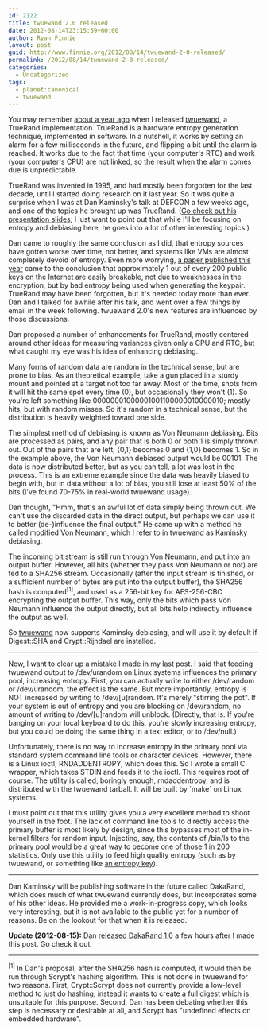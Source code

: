 ```yaml
---
id: 2122
title: twuewand 2.0 released
date: 2012-08-14T23:15:59+00:00
author: Ryan Finnie
layout: post
guid: http://www.finnie.org/2012/08/14/twuewand-2-0-released/
permalink: /2012/08/14/twuewand-2-0-released/
categories:
  - Uncategorized
tags:
  - planet:canonical
  - twuewand
---
```

You may remember [about a year ago](http://www.finnie.org/2011/09/25/introducing-twuewand/) when I released [twuewand](http://www.finnie.org/software/twuewand/), a TrueRand implementation. TrueRand is a hardware entropy generation technique, implemented in software. In a nutshell, it works by setting an alarm for a few milliseconds in the future, and flipping a bit until the alarm is reached. It works due to the fact that time (your computer's RTC) and work (your computer's CPU) are not linked, so the result when the alarm comes due is unpredictable.

TrueRand was invented in 1995, and had mostly been forgotten for the last decade, until I started doing research on it last year. So it was quite a surprise when I was at Dan Kaminsky's talk at DEFCON a few weeks ago, and one of the topics he brought up was TrueRand. ([Go check out his presentation slides](http://dankaminsky.com/2012/08/06/bo2012/); I just want to point out that while I'll be focusing on entropy and debiasing here, he goes into a lot of other interesting topics.)

Dan came to roughly the same conclusion as I did, that entropy sources have gotten worse over time, not better, and systems like VMs are almost completely devoid of entropy. Even more worrying, [a paper published this year](http://eprint.iacr.org/2012/064.pdf) came to the conclusion that approximately 1 out of every 200 public keys on the Internet are easily breakable, not due to weaknesses in the encryption, but by bad entropy being used when generating the keypair. TrueRand may have been forgotten, but it's needed today more than ever. Dan and I talked for awhile after his talk, and went over a few things by email in the week following. twuewand 2.0's new features are influenced by those discussions.

Dan proposed a number of enhancements for TrueRand, mostly centered around other ideas for measuring variances given only a CPU and RTC, but what caught my eye was his idea of enhancing debiasing.

Many forms of random data are random in the technical sense, but are prone to bias. As an theoretical example, take a gun placed in a sturdy mount and pointed at a target not too far away. Most of the time, shots from it will hit the same spot every time (0), but occasionally they won't (1). So you're left something like 00000001000001001100000010000010; mostly hits, but with random misses. So it's random in a technical sense, but the distribution is heavily weighted toward one side.

The simplest method of debiasing is known as Von Neumann debiasing. Bits are processed as pairs, and any pair that is both 0 or both 1 is simply thrown out. Out of the pairs that are left, {0,1} becomes 0 and {1,0} becomes 1. So in the example above, the Von Neumann debiased output would be 00101. The data is now distributed better, but as you can tell, a lot was lost in the process. This is an extreme example since the data was heavily biased to begin with, but in data without a lot of bias, you still lose at least 50% of the bits (I've found 70-75% in real-world twuewand usage).

Dan thought, "Hmm, that's an awful lot of data simply being thrown out. We can't use the discarded data in the direct output, but perhaps we can use it to better (de-)influence the final output." He came up with a method he called modified Von Neumann, which I refer to in twuewand as Kaminsky debiasing.

The incoming bit stream is still run through Von Neumann, and put into an output buffer. However, all bits (whether they pass Von Neumann or not) are fed to a SHA256 stream. Occasionally (after the input stream is finished, or a sufficient number of bytes are put into the output buffer), the SHA256 hash is computed<sup>[1]</sup>, and used as a 256-bit key for AES-256-CBC encrypting the output buffer. This way, only the bits which pass Von Neumann influence the output directly, but all bits help indirectly influence the output as well.

So [twuewand](http://www.finnie.org/software/twuewand/) now supports Kaminsky debiasing, and will use it by default if Digest::SHA and Crypt::Rijndael are installed.

* * *

Now, I want to clear up a mistake I made in my last post. I said that feeding twuewand output to /dev/urandom on Linux systems influences the primary pool, increasing entropy. First, you can actually write to either /dev/random or /dev/urandom, the effect is the same. But more importantly, entropy is NOT increased by writing to /dev/[u]random. It's merely "stirring the pot". If your system is out of entropy and you are blocking on /dev/random, no amount of writing to /dev/[u]random will unblock. (Directly, that is. If you're banging on your local keyboard to do this, you're slowly increasing entropy, but you could be doing the same thing in a text editor, or to /dev/null.)

Unfortunately, there is no way to increase entropy in the primary pool via standard system command line tools or character devices. However, there is a Linux ioctl, RNDADDENTROPY, which does this. So I wrote a small C wrapper, which takes STDIN and feeds it to the ioctl. This requires root of course. The utility is called, boringly enough, rndaddentropy, and is distributed with the twuewand tarball. It will be built by \`make\` on Linux systems.

I must point out that this utility gives you a very excellent method to shoot yourself in the foot. The lack of command line tools to directly access the primary buffer is most likely by design, since this bypasses most of the in-kernel filters for random input. Injecting, say, the contents of /bin/ls to the primary pool would be a great way to become one of those 1 in 200 statistics. Only use this utility to feed high quality entropy (such as by twuewand, or something like [an entropy key](http://www.entropykey.co.uk/)).

* * *

Dan Kaminsky will be publishing software in the future called DakaRand, which does much of what twuewand currently does, but incorporates some of his other ideas. He provided me a work-in-progress copy, which looks very interesting, but it is not available to the public yet for a number of reasons. Be on the lookout for that when it is released.

**Update (2012-08-15):** Dan [released DakaRand 1.0](http://dankaminsky.com/2012/08/15/dakarand/) a few hours after I made this post. Go check it out.

* * *

<sup>[1]</sup> In Dan's proposal, after the SHA256 hash is computed, it would then be run through Scrypt's hashing algorithm. This is not done in twuewand for two reasons. First, Crypt::Scrypt does not currently provide a low-level method to just do hashing; instead it wants to create a full digest which is unsuitable for this purpose. Second, Dan has been debating whether this step is necessary or desirable at all, and Scrypt has "undefined effects on embedded hardware".
